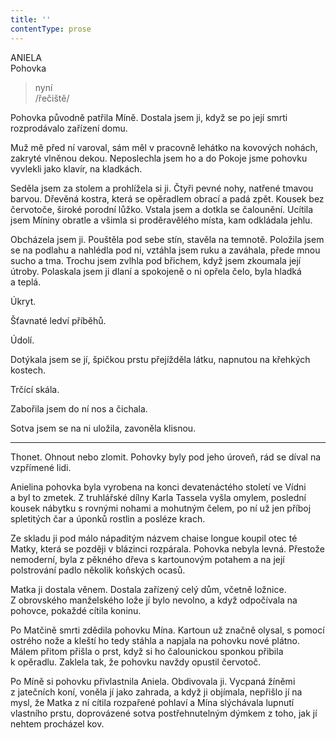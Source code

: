 ```yaml
---
title: ''
contentType: prose
---
```


<section>

ANIELA  
Pohovka

> nyní  
> /řečiště/

Pohovka původně patřila Míně. Dostala jsem ji, když se po její smrti rozprodávalo zařízení domu.

Muž mě před ní varoval, sám měl v pracovně lehátko na kovových nohách, zakryté vlněnou dekou. Neposlechla jsem ho a do Pokoje jsme pohovku vyvlekli jako klavír, na kladkách.

Seděla jsem za stolem a prohlížela si ji. Čtyři pevné nohy, na­třené tmavou barvou. Dřevěná kostra, která se opěradlem obrací a padá zpět. Kousek bez červotoče, široké porodní lůžko. Vstala jsem a dotkla se čalounění. Ucítila jsem Míniny obratle a všimla si proděravělého místa, kam odkládala jehlu.

Obcházela jsem ji. Pouštěla pod sebe stín, stavěla na temnotě. Položila jsem se na podlahu a nahlédla pod ni, vztáhla jsem ruku a zaváhala, přede mnou sucho a tma. Trochu jsem zvlhla pod břichem, když jsem zkoumala její útroby. Polaskala jsem ji dlaní a spokojeně o ni opřela čelo, byla hladká a teplá.

Úkryt.

Šťavnaté ledví příběhů.

Údolí.

Dotýkala jsem se jí, špičkou prstu přejížděla látku, napnutou na křehkých kostech.

Trčící skála.

Zabořila jsem do ní nos a čichala.

Sotva jsem se na ni uložila, zavoněla klisnou.

* * *

Thonet. Ohnout nebo zlomit. Pohovky byly pod jeho úroveň, rád se díval na vzpřímené lidi.

Anielina pohovka byla vyrobena na konci devatenáctého století ve Vídni a byl to zmetek. Z truhlářské dílny Karla Tassela vyšla omylem, poslední kousek nábytku s rovnými nohami a mohutným čelem, po ní už jen příboj spletitých čar a úponků rostlin a posléze krach.

Ze skladu ji pod málo nápaditým názvem chaise longue koupil otec té Matky, která se později v blázinci rozpárala. Pohovka nebyla levná. Přestože nemoderní, byla z pěkného dřeva s kartounovým potahem a na její polstrování padlo několik koňských ocasů.

Matka ji dostala věnem. Dostala zařízený celý dům, včetně ložnice. Z obrovského manželského lože jí bylo nevolno, a když odpočívala na pohovce, pokaždé cítila koninu.

Po Matčině smrti zdědila pohovku Mína. Kartoun už značně olysal, s pomocí ostrého nože a kleští ho tedy stáhla a napjala na pohovku nové plátno. Málem přitom přišla o prst, když si ho čalounickou sponkou přibila k opěradlu. Zaklela tak, že pohovku navždy opustil červotoč.

Po Míně si pohovku přivlastnila Aniela. Obdivovala ji. Vycpaná žíněmi z jatečních koní, voněla jí jako zahrada, a když ji objímala, nepřišlo jí na mysl, že Matka z ní cítila rozpařené pohlaví a Mína slýchávala lupnutí vlastního prstu, doprovázené sotva postřehnutelným dýmkem z toho, jak jí nehtem procházel kov.

</section>
